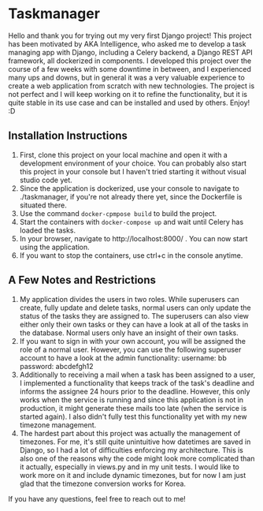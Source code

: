 # Taskmanager

Hello and thank you for trying out my very first Django project! This project has been motivated by AKA Intelligence, who asked me to develop a task managing app with Django, including a Celery backend, a Django REST API framework, all dockerized in components. I developed this project over the course of a few weeks with some downtime in between, and I experienced many ups and downs, but in general it was a very valuable experience to create a web application from scratch with new technologies. The project is not perfect and I will keep working on it to refine the functionality, but it is quite stable in its use case and can be installed and used by others.
Enjoy! :D

## Installation Instructions

1. First, clone this project on your local machine and open it with a development environment of your choice. You can probably also start this project in your console but I haven't tried starting it without visual studio code yet.
2. Since the application is dockerized, use your console to navigate to ./taskmanager, if you're not already there yet, since the Dockerfile is situated there.
3. Use the command ```docker-cpmpose build``` to build the project.
4. Start the containers with ```docker-compose up``` and wait until Celery has loaded the tasks.
5. In your browser, navigate to http://localhost:8000/ . You can now start using the application.
6. If you want to stop the containers, use ctrl+c in the console anytime.

## A Few Notes and Restrictions

1. My application divides the users in two roles. While superusers can create, fully update and delete tasks, normal users can only update the status of the tasks they are assigned to. The superusers can also view either only their own tasks or they can have a look at all of the tasks in the database. Normal users only have an insight of their own tasks.
2. If you want to sign in with your own account, you will be assigned the role of a normal user. However, you can use the following superuser account to have a look at the admin functionality:
username: bb
password: abcdefgh12
3. Additionally to receiving a mail when a task has been assigned to a user, I implemented a functionality that keeps track of the task's deadline and informs the assignee 24 hours prior to the deadline. However, this only works when the service is running and since this application is not in production, it might generate these mails too late (when the service is started again). I also didn't fully test this functionality yet with my new timezone management.
4. The hardest part about this project was actually the management of timezones. For me, it's still quite unintuitive how datetimes are saved in Django, so I had a lot of difficulties enforcing my architecture. This is also one of the reasons why the code might look more complicated than it actually, especially in views.py and in my unit tests. I would like to work more on it and include dynamic timezones, but for now I am just glad that the timezone conversion works for Korea.

If you have any questions, feel free to reach out to me!
